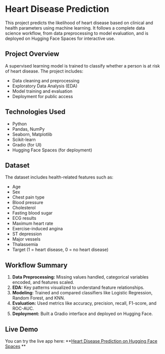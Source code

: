 # Heart Disease Prediction

This project predicts the likelihood of heart disease based on clinical and health parameters using machine learning. It follows a complete data science workflow, from data preprocessing to model evaluation, and is deployed on Hugging Face Spaces for interactive use.

## Project Overview

A supervised learning model is trained to classify whether a person is at risk of heart disease. The project includes:

* Data cleaning and preprocessing
* Exploratory Data Analysis (EDA)
* Model training and evaluation
* Deployment for public access

## Technologies Used

* Python
* Pandas, NumPy
* Seaborn, Matplotlib
* Scikit-learn
* Gradio (for UI)
* Hugging Face Spaces (for deployment)

## Dataset

The dataset includes health-related features such as:

* Age
* Sex
* Chest pain type
* Blood pressure
* Cholesterol
* Fasting blood sugar
* ECG results
* Maximum heart rate
* Exercise-induced angina
* ST depression
* Major vessels
* Thalassemia
* Target (1 = heart disease, 0 = no heart disease)

## Workflow Summary

1. **Data Preprocessing:** Missing values handled, categorical variables encoded, and features scaled.
2. **EDA:** Key patterns visualized to understand feature relationships.
3. **Modeling:** Trained and compared classifiers like Logistic Regression, Random Forest, and KNN.
4. **Evaluation:** Used metrics like accuracy, precision, recall, F1-score, and ROC-AUC.
5. **Deployment:** Built a Gradio interface and deployed on Hugging Face.

## Live Demo

You can try the live app here:
**[Heart Disease Prediction on Hugging Face Spaces](https://huggingface.co/spaces/Husnain572/Heart-Disease-Prediction)
**
